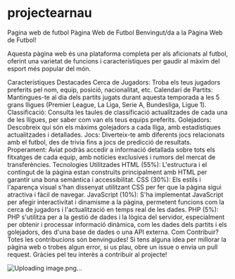 # projectearnau
Pagina web de futbol 
Pàgina Web de Futbol
Benvingut/da a la Pàgina Web de Futbol!

Aquesta pàgina web és una plataforma completa per als aficionats al futbol, oferint una varietat de funcions i característiques per gaudir al màxim del esport més popular del món.

Característiques Destacades
Cerca de Jugadors: Troba els teus jugadors preferits pel nom, equip, posició, nacionalitat, etc.
Calendari de Partits: Mantingues-te al dia dels partits jugats durant aquesta temporada a les 5 grans lligues (Premier League, La Liga, Serie A, Bundesliga, Ligue 1).
Classificació: Consulta les taules de classificació actualitzades de cada una de les lligues, per saber com van els teus equips preferits.
Golejadors: Descobreix qui són els màxims golejadors a cada lliga, amb estadístiques actualitzades i detallades.
Jocs: Diverteix-te amb diferents jocs relacionats amb el futbol, des de trivia fins a jocs de predicció de resultats.
Properament: Aviat podràs accedir a informació detallada sobre tots els fitxatges de cada equip, amb notícies exclusives i rumors del mercat de transferències.
Tecnologies Utilitzades
HTML (55%): L'estructura i el contingut de la pàgina estan construïts principalment amb HTML per garantir una bona semàntica i accessibilitat.
CSS (30%): Els estils i l'aparença visual s'han dissenyat utilitzant CSS per fer que la pàgina sigui atractiva i fàcil de navegar.
JavaScript (10%): S'ha implementat JavaScript per afegir interactivitat i dinamisme a la pàgina, permetent funcions com la cerca de jugadors i l'actualització en temps real de les dades.
PHP (5%): PHP s'utilitza per a la gestió de dades i la lògica del servidor, especialment per obtenir i processar informació dinàmica, com les dades dels partits i els golejadors, des d'una base de dades o una API externa.
Com Contribuir?
Totes les contribucions són benvingudes! Si tens alguna idea per millorar la pàgina web o trobes algun error, si us plau, obre un issue o envia un pull request. Gràcies pel teu interès a contribuir al projecte!

![Uploading image.png…]()

